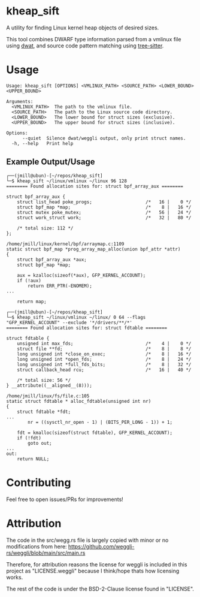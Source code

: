# kheap_sift

A utility for finding Linux kernel heap objects of desired sizes.

This tool combines DWARF type information parsed from a vmlinux file using [dwat](https://github.com/zolutal/dwat), and source code pattern matching using [tree-sitter](https://tree-sitter.github.io/tree-sitter/).

# Usage

```
Usage: kheap_sift [OPTIONS] <VMLINUX_PATH> <SOURCE_PATH> <LOWER_BOUND> <UPPER_BOUND>

Arguments:
  <VMLINUX_PATH>  The path to the vmlinux file.
  <SOURCE_PATH>   The path to the Linux source code directory.
  <LOWER_BOUND>   The lower bound for struct sizes (exclusive).
  <UPPER_BOUND>   The upper bound for struct sizes (inclusive).

Options:
      --quiet  Silence dwat/weggli output, only print struct names.
  -h, --help   Print help
```

## Example Output/Usage

```
┌──(jmill@ubun)-[~/repos/kheap_sift]
└─$ kheap_sift ~/linux/vmlinux ~/linux 96 128
======== Found allocation sites for: struct bpf_array_aux ========

struct bpf_array_aux {
    struct list_head poke_progs;                	/*   16 |    0 */
    struct bpf_map *map;                        	/*    8 |   16 */
    struct mutex poke_mutex;                    	/*   56 |   24 */
    struct work_struct work;                    	/*   32 |   80 */

    /* total size: 112 */
};

/home/jmill/linux/kernel/bpf/arraymap.c:1109
static struct bpf_map *prog_array_map_alloc(union bpf_attr *attr)
{
	struct bpf_array_aux *aux;
	struct bpf_map *map;

	aux = kzalloc(sizeof(*aux), GFP_KERNEL_ACCOUNT);
	if (!aux)
		return ERR_PTR(-ENOMEM);
...

	return map;
```

```
┌──(jmill@ubun)-[~/repos/kheap_sift]
└─$ kheap_sift ~/linux/vmlinux ~/linux/ 0 64 --flags "GFP_KERNEL_ACCOUNT" --exclude '*/drivers/**/*'
======== Found allocation sites for: struct fdtable ========

struct fdtable {
    unsigned int max_fds;                       	/*    4 |    0 */
    struct file **fd;                           	/*    8 |    8 */
    long unsigned int *close_on_exec;           	/*    8 |   16 */
    long unsigned int *open_fds;                	/*    8 |   24 */
    long unsigned int *full_fds_bits;           	/*    8 |   32 */
    struct callback_head rcu;                   	/*   16 |   40 */

    /* total size: 56 */
} __attribute((__aligned__(8)));

/home/jmill/linux/fs/file.c:105
static struct fdtable * alloc_fdtable(unsigned int nr)
{
	struct fdtable *fdt;
...
		nr = ((sysctl_nr_open - 1) | (BITS_PER_LONG - 1)) + 1;

	fdt = kmalloc(sizeof(struct fdtable), GFP_KERNEL_ACCOUNT);
	if (!fdt)
		goto out;
...
out:
	return NULL;
```

# Contributing

Feel free to open issues/PRs for improvements!

# Attribution

The code in the src/wegg.rs file is largely copied with minor or no modifications from here:
https://github.com/weggli-rs/weggli/blob/main/src/main.rs

Therefore, for attribution reasons the license for weggli is included in this project as "LICENSE.weggli" because I think/hope thats how licensing works.

The rest of the code is under the BSD-2-Clause license found in "LICENSE".
